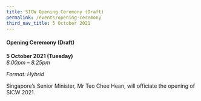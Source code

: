 ```yaml
---
title: SICW Opening Ceremony (Draft)
permalink: /events/opening-ceremony
third_nav_title: 5 October 2021
---
```


#### **Opening Ceremony (Draft)**

**5 October 2021 (Tuesday)**  
*8.00pm – 8.25pm*

*Format: Hybrid*

Singapore’s Senior Minister, Mr Teo Chee Hean, will officiate the opening of SICW 2021.